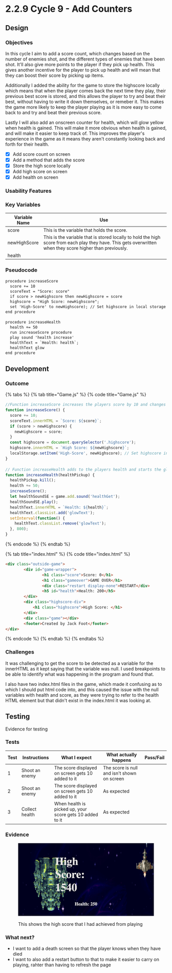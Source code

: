 # 2.2.9 Cycle 9 - Add Counters

## Design

### Objectives

In this cycle I aim to add a score count, which changes based on the number of enemies shot, and the different types of enemies that have been shot. It'll also give more points to the player if they pick up health. This gives another incentive for the player to pick up health and will mean that they can boost their score by picking up items.

Additionally I added the ability for the game to store the highscore locally which means that when the player comes back the next time they play, their previous best score is stored, and this allows the player to try and beat their best, without having to write it down themselves, or remeber it. This makes the game more likely to keep the player playing as it is more easy to come back to and try and beat their previous score.&#x20;

Lastly I will also add an onscreen counter for health, which will glow yellow when health is gained. This will make it more obvious when health is gained, and will make it easier to keep track of. This improves the player's experience in the game as it means they aren't constantly looking back and forth for their health.&#x20;

* [x] Add score count on screen
* [x] Add a method that adds the score
* [x] Store the high score locally
* [x] Add high score on screen
* [x] Add health on screen

### Usability Features

### Key Variables

| Variable Name | Use                                                                                                                                                        |
| ------------- | ---------------------------------------------------------------------------------------------------------------------------------------------------------- |
| score         | This is the variable that holds the score.                                                                                                                 |
| newHighScore  | This is the variable that is stored locally to hold the high score from each play they have. This gets overwritten when they score higher than previously. |
| health        |                                                                                                                                                            |

### Pseudocode

```
procedure increaseScore
  score += 10
  scoreText = "Score: score"
  if score > newHighscore then newHighscore = score  
  highscore = "High Score: newHighscore";
  set 'High-Score' to newHighscore); // Set highscore in local storage
end procedure

procedure increaseHealth
  health += 50
  run increaseScore procedure
  play sound 'health increase'
  healthText = `Health: health`;
  healthText glow
end procedure
```

## Development

### Outcome

{% tabs %}
{% tab title="Game.js" %}
{% code title="Game.js" %}
```javascript
//Function increaseScore increases the players score by 10 and changes the high score variable in index.html
function increaseScore() {
  score += 10;
  scoreText.innerHTML = `Score: ${score}`;
  if (score > newHighscore) {
    newHighscore = score;
  }
  const highscore = document.querySelector('.highscore');
  highscore.innerHTML = `High Score: ${newHighscore}`;
  localStorage.setItem('High-Score', newHighscore); // Set highscore in local storage
}

// Function increaseHealth adds to the players health and starts the glow animation for health in the index.html
function increaseHealth(healthPickup) {
  healthPickup.kill();
  health += 50;
  increaseScore();
  let healthSoundSE = game.add.sound('healthGet');
  healthSoundSE.play();
  healthText.innerHTML = `Health: ${health}`;
  healthText.classList.add('glowText');
  setInterval(function() {
    healthText.classList.remove('glowText');
  }, 800);
}
```
{% endcode %}
{% endtab %}

{% tab title="index.html" %}
{% code title="index.html" %}
```html
<div class="outside-game">    
        <div id="game-wrapper">
                <h1 class="score">Score: 0</h1>
                <h1 class="gameover">GAME OVER</h1>
                <div class="restart display-none">RESTART</div>
                <h5 id="health">Health: 200</h5>
        </div>
        <div class="highscore-div">
            <h1 class="highscore">High Score: </h1>
        </div>
        <div class="game"></div>
        <footer>Created by Jack Foot</footer>
</div>
```
{% endcode %}
{% endtab %}
{% endtabs %}

### Challenges

It was challenging to get the score to be detected as a variable for the innerHTML as it kept saying that the variable was null. I used breakpoints to be able to identify what was happening in the program and found that.

I also have two index.html files in the game, which made it confusing as to which I should put html code into, and this caused the issue with the null variables with health and score, as they were trying to refer to the health HTML element but that didn't exist in the index.html it was looking at.&#x20;

## Testing

Evidence for testing

### Tests

<table><thead><tr><th>Test</th><th>Instructions</th><th>What I expect</th><th>What actually happens</th><th data-type="select">Pass/Fail</th></tr></thead><tbody><tr><td>1</td><td>Shoot an enemy</td><td>The score displayed on screen gets 10 added to it</td><td>The score is null and isn't shown on screen</td><td></td></tr><tr><td>2</td><td>Shoot an enemy</td><td>The score displayed on screen gets 10 added to it</td><td>As expected</td><td></td></tr><tr><td>3</td><td>Collect health</td><td>When health is picked up, your score gets 10 added to it</td><td>As expected</td><td></td></tr></tbody></table>

### Evidence

<figure><img src="../.gitbook/assets/Screenshot 2022-09-08 at 12.12.06.png" alt=""><figcaption><p>This shows the high score that I had achieved from playing</p></figcaption></figure>

### What next?

* I want to add a death screen so that the player knows when they have died
* I want to also add a restart button to that to make it easier to carry on playing, rahter than having to refresh the page
